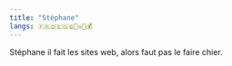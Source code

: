 ```yaml
---
title: "Stéphane"
langs: 🇫🇷🇩🇪🇬🇧🏴‍☠️😡💰
---
```


Stéphane il fait les sites web, alors faut pas le faire chier.